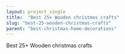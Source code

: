 ```yaml
---
layout: project_single
title:  "Best 25+ Wooden christmas crafts"
slug: "best-25-wooden-christmas-crafts"
parent: "best-christmas-home-decorations"
---
```

Best 25+ Wooden christmas crafts